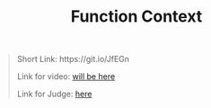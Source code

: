 <h1 align="center">Function Context</h1>
    <br>

<blockquote>
    <p>
        Short Link: https://git.io/JfEGn
    </p>
    <p>
        Link for video:
        <a href="#">will be here</a>
    </p>
    <p>
        Link for Judge: 
        <a href="https://judge.softuni.bg/Contests/Practice/Index/1854#0">here</a>
    </p>
</blockquote>
